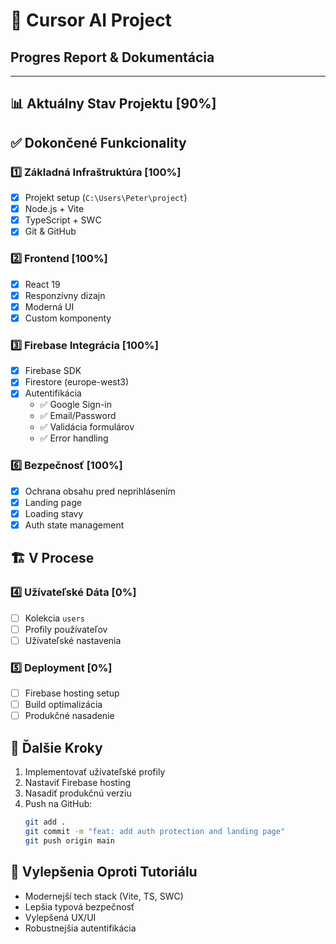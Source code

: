 # 🎯 Cursor AI Project
## Progres Report & Dokumentácia

---

## 📊 Aktuálny Stav Projektu [90%]

## ✅ Dokončené Funkcionality

### 1️⃣ Základná Infraštruktúra [100%]
- [x] Projekt setup (`C:\Users\Peter\project`)
- [x] Node.js + Vite
- [x] TypeScript + SWC
- [x] Git & GitHub

### 2️⃣ Frontend [100%]
- [x] React 19
- [x] Responzívny dizajn
- [x] Moderná UI
- [x] Custom komponenty

### 3️⃣ Firebase Integrácia [100%]
- [x] Firebase SDK
- [x] Firestore (europe-west3)
- [x] Autentifikácia
  - ✅ Google Sign-in
  - ✅ Email/Password
  - ✅ Validácia formulárov
  - ✅ Error handling

### 6️⃣ Bezpečnosť [100%]
- [x] Ochrana obsahu pred neprihlásením
- [x] Landing page
- [x] Loading stavy
- [x] Auth state management

## 🏗️ V Procese

### 4️⃣ Užívateľské Dáta [0%]
- [ ] Kolekcia `users`
- [ ] Profily používateľov
- [ ] Užívateľské nastavenia

### 5️⃣ Deployment [0%]
- [ ] Firebase hosting setup
- [ ] Build optimalizácia
- [ ] Produkčné nasadenie

## 📝 Ďalšie Kroky
1. Implementovať užívateľské profily
2. Nastaviť Firebase hosting
3. Nasadiť produkčnú verziu
4. Push na GitHub:
   ```bash
   git add .
   git commit -m "feat: add auth protection and landing page"
   git push origin main
   ```

## 🚀 Vylepšenia Oproti Tutoriálu
- Modernejší tech stack (Vite, TS, SWC)
- Lepšia typová bezpečnosť
- Vylepšená UX/UI
- Robustnejšia autentifikácia 
